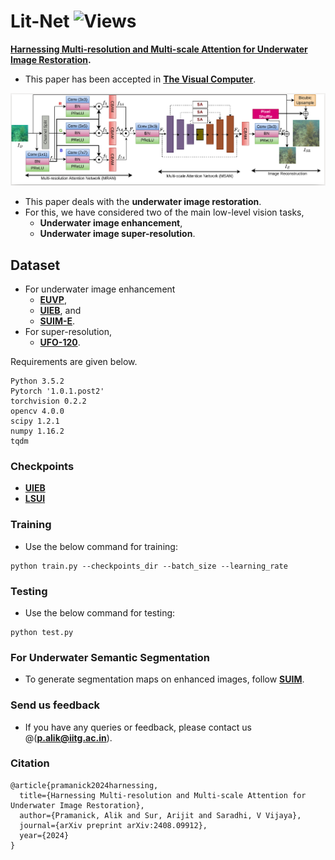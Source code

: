 # Lit-Net ![Views](https://komarev.com/ghpvc/?username=Alik033)
**[Harnessing Multi-resolution and Multi-scale Attention for Underwater Image Restoration](https://arxiv.org/abs/2408.09912).** 
- This paper has been accepted in [**The Visual Computer**](https://link.springer.com/journal/371).

![Block](LitNet_dia.png)

- This paper deals with the **underwater image restoration**. 
- For this, we have considered two of the main low-level vision tasks, 
  - **Underwater image enhancement**,
  - **Underwater image super-resolution**.

## Dataset
- For underwater image enhancement 
  - [**EUVP**](http://irvlab.cs.umn.edu/resources/euvp-dataset), 
  - [**UIEB**](https://li-chongyi.github.io/proj_benchmark.html), and
  - [**SUIM-E**](https://drive.google.com/drive/folders/1gA3Ic7yOSbHd3w214-AgMI9UleAt4bRM).
- For super-resolution,
    - [**UFO-120**](http://irvlab.cs.umn.edu/resources/ufo-120-dataset). 

Requirements are given below.
```
Python 3.5.2
Pytorch '1.0.1.post2'
torchvision 0.2.2
opencv 4.0.0
scipy 1.2.1
numpy 1.16.2
tqdm
```
### Checkpoints
- [**UIEB**](https://iitgoffice-my.sharepoint.com/personal/p_alik_iitg_ac_in/_layouts/15/onedrive.aspx?id=%2Fpersonal%2Fp%5Falik%5Fiitg%5Fac%5Fin%2FDocuments)
- [**LSUI**](https://iitgoffice-my.sharepoint.com/personal/p_alik_iitg_ac_in/_layouts/15/onedrive.aspx?id=%2Fpersonal%2Fp%5Falik%5Fiitg%5Fac%5Fin%2FDocuments)

### Training
- Use the below command for training:
```
python train.py --checkpoints_dir --batch_size --learning_rate             
```
### Testing
- Use the below command for testing:
```
python test.py  
```
### For Underwater Semantic Segmentation
- To generate segmentation maps on enhanced images, follow [**SUIM**](https://github.com/xahidbuffon/SUIM). 

### Send us feedback
- If you have any queries or feedback, please contact us @(**p.alik@iitg.ac.in**).
### Citation
```
@article{pramanick2024harnessing,
  title={Harnessing Multi-resolution and Multi-scale Attention for Underwater Image Restoration},
  author={Pramanick, Alik and Sur, Arijit and Saradhi, V Vijaya},
  journal={arXiv preprint arXiv:2408.09912},
  year={2024}
}
```

 <!-- ### Acknowledgements -->
<!-- - Some portion of the code are adapted from [**DeepWaveNet**](https://github.com/pksvision/Deep-WaveNet-Underwater-Image-Restoration). The authors greatfully acknowledge it! -->
